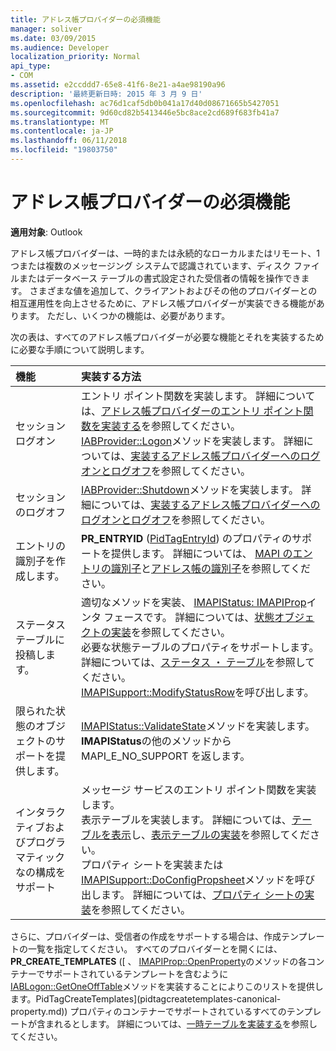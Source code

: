 ```yaml
---
title: アドレス帳プロバイダーの必須機能
manager: soliver
ms.date: 03/09/2015
ms.audience: Developer
localization_priority: Normal
api_type:
- COM
ms.assetid: e2ccddd7-65e8-41f6-8e21-a4ae98190a96
description: '最終更新日時: 2015 年 3 月 9 日'
ms.openlocfilehash: ac76d1caf5db0b041a17d40d08671665b5427051
ms.sourcegitcommit: 9d60cd82b5413446e5bc8ace2cd689f683fb41a7
ms.translationtype: MT
ms.contentlocale: ja-JP
ms.lasthandoff: 06/11/2018
ms.locfileid: "19803750"
---
```

# <a name="required-features-for-address-book-providers"></a>アドレス帳プロバイダーの必須機能

  
  
**適用対象**: Outlook 
  
アドレス帳プロバイダーは、一時的または永続的なローカルまたはリモート、1 つまたは複数のメッセージング システムで認識されています、ディスク ファイルまたはデータベース テーブルの書式設定された受信者の情報を操作できます。 さまざまな値を追加して、クライアントおよびその他のプロバイダーとの相互運用性を向上させるために、アドレス帳プロバイダーが実装できる機能があります。 ただし、いくつかの機能は、必要があります。
  
次の表は、すべてのアドレス帳プロバイダーが必要な機能とそれを実装するために必要な手順について説明します。
  
|**機能**|**実装する方法**|
|:-----|:-----|
|セッション ログオン  <br/> | エントリ ポイント関数を実装します。 詳細については、[アドレス帳プロバイダーのエントリ ポイント関数を実装する](implementing-an-address-book-provider-entry-point-function.md)を参照してください。  <br/>  [IABProvider::Logon](iabprovider-logon.md)メソッドを実装します。 詳細については、[実装するアドレス帳プロバイダーへのログオンとログオフ](implementing-address-book-provider-logon-and-logoff.md)を参照してください。  <br/> |
|セッションのログオフ  <br/> |[IABProvider::Shutdown](iabprovider-shutdown.md)メソッドを実装します。 詳細については、[実装するアドレス帳プロバイダーへのログオンとログオフ](implementing-address-book-provider-logon-and-logoff.md)を参照してください。  <br/> |
|エントリの識別子を作成します。  <br/> |**PR_ENTRYID** ([PidTagEntryId](pidtagentryid-canonical-property.md)) のプロパティのサポートを提供します。 詳細については、 [MAPI のエントリの識別子](mapi-entry-identifiers.md)と[アドレス帳の識別子](address-book-identifiers.md)を参照してください。  <br/> |
|ステータス テーブルに投稿します。  <br/> | 適切なメソッドを実装、 [IMAPIStatus: IMAPIProp](imapistatusimapiprop.md)インタ フェースです。 詳細については、[状態オブジェクトの実装](status-object-implementation.md)を参照してください。  <br/>  必要な状態テーブルのプロパティをサポートします。 詳細については、[ステータス ・ テーブル](status-tables.md)を参照してください。  <br/>  [IMAPISupport::ModifyStatusRow](imapisupport-modifystatusrow.md)を呼び出します。  <br/> |
|限られた状態のオブジェクトのサポートを提供します。  <br/> | [IMAPIStatus::ValidateState](imapistatus-validatestate.md)メソッドを実装します。  <br/>  **IMAPIStatus**の他のメソッドから MAPI_E_NO_SUPPORT を返します。  <br/> |
|インタラクティブおよびプログラマティックなの構成をサポート  <br/> | メッセージ サービスのエントリ ポイント関数を実装します。  <br/>  表示テーブルを実装します。 詳細については、[テーブルを表示](display-tables.md)し、[表示テーブルの実装](display-table-implementation.md)を参照してください。  <br/>  プロパティ シートを実装または[IMAPISupport::DoConfigPropsheet](imapisupport-doconfigpropsheet.md)メソッドを呼び出します。 詳細については、[プロパティ シートの実装](property-sheet-implementation.md)を参照してください。  <br/> |
   
さらに、プロバイダーは、受信者の作成をサポートする場合は、作成テンプレートの一覧を指定してください。 すべてのプロバイダーとを開くには、 **PR_CREATE_TEMPLATES** ([ 、 [IMAPIProp::OpenProperty](imapiprop-openproperty.md)のメソッドの各コンテナーでサポートされているテンプレートを含むように[IABLogon::GetOneOffTable](iablogon-getoneofftable.md)メソッドを実装することによりこのリストを提供します。PidTagCreateTemplates](pidtagcreatetemplates-canonical-property.md)) プロパティのコンテナーでサポートされているすべてのテンプレートが含まれるとします。 詳細については、[一時テーブルを実装する](implementing-one-off-tables.md)を参照してください。
  

